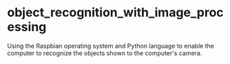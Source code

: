# object_recognition_with_image_processing
Using the Raspbian operating system and Python language to enable the computer to recognize the objects shown to the computer's camera.
